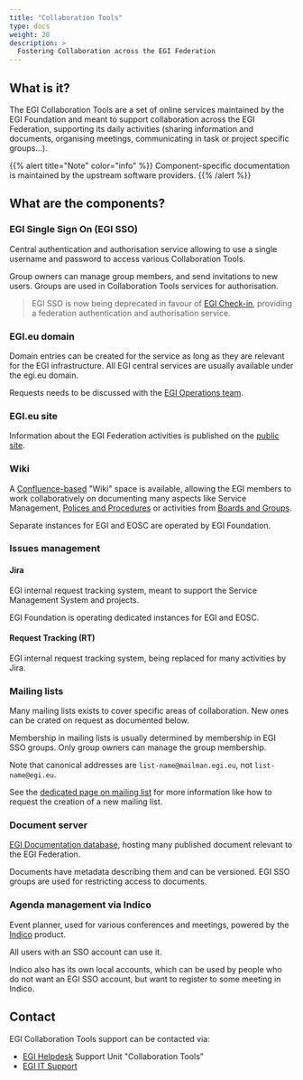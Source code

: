 ```yaml
---
title: "Collaboration Tools"
type: docs
weight: 20
description: >
  Fostering Collaboration across the EGI Federation
---
```


## What is it?

The EGI Collaboration Tools are a set of online services maintained by the EGI
Foundation and meant to support collaboration across the EGI Federation,
supporting its daily activities (sharing information and documents, organising
meetings, communicating in task or project specific groups...).

{{% alert title="Note" color="info" %}} Component-specific documentation is
maintained by the upstream software providers. {{% /alert %}}

## What are the components?

### EGI Single Sign On (EGI SSO)

Central authentication and authorisation service allowing to use a single
username and password to access various Collaboration Tools.

Group owners can manage group members, and send invitations to new users. Groups
are used in Collaboration Tools services for authorisation.

> EGI SSO is now being deprecated in favour of
> [EGI Check-in](../../users/check-in), providing a federation authentication
> and authorisation service.

### EGI.eu domain

Domain entries can be created for the service as long as they are relevant for
the EGI infrastructure. All EGI central services are usually available under the
egi.eu domain.

Requests needs to be discussed with the
[EGI Operations team](mailto:operations@egi.eu).

### EGI.eu site

Information about the EGI Federation activities is published on the
[public site](https://www.egi.eu).

### Wiki

A [Confluence-based](https://www.atlassian.com/software/confluence/guides)
"Wiki" space is available, allowing the EGI members to work collaboratively on
documenting many aspects like Service Management,
[Polices and Procedures](https://confluence.egi.eu/display/EGIPP) or activities
from [Boards and Groups](https://confluence.egi.eu/display/EGIBG).

Separate instances for EGI and EOSC are operated by EGI Foundation.

### Issues management

#### Jira

EGI internal request tracking system, meant to support the Service Management
System and projects.

EGI Foundation is operating dedicated instances for EGI and EOSC.

#### Request Tracking (RT)

EGI internal request tracking system, being replaced for many activities by
Jira.

### Mailing lists

Many mailing lists exists to cover specific areas of collaboration. New ones can
be crated on request as documented below.

Membership in mailing lists is usually determined by membership in EGI SSO
groups. Only group owners can manage the group membership.

Note that canonical addresses are `list-name@mailman.egi.eu`, not
`list-name@egi.eu`.

See the [dedicated page on mailing list](./mailing-lists) for more information
like how to request the creation of a new mailing list.

### Document server

[EGI Documentation database](https://documents.egi.eu), hosting many published
document relevant to the EGI Federation.

Documents have metadata describing them and can be versioned. EGI SSO groups are
used for restricting access to documents.

### Agenda management via Indico

Event planner, used for various conferences and meetings, powered by the
[Indico](https://getindico.io/) product.

All users with an SSO account can use it.

Indico also has its own local accounts, which can be used by people who do not
want an EGI SSO account, but want to register to some meeting in Indico.

## Contact

EGI Collaboration Tools support can be contacted via:

- [EGI Helpdesk](../helpdesk) Support Unit "Collaboration Tools"
- [EGI IT Support](mailto:it-support@egi.eu)
